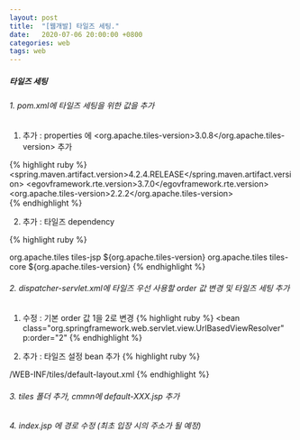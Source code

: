 ```yaml
---
layout: post
title:  "[웹개발] 타일즈 세팅."
date:   2020-07-06 20:00:00 +0800
categories: web
tags: web
---
```


##### 타일즈 세팅

###### 1. pom.xml에 타일즈 세팅을 위한 값을 추가

1) 추가 : properties 에 <org.apache.tiles-version>3.0.8</org.apache.tiles-version> 추가

{% highlight ruby %}
<properties>
	<spring.maven.artifact.version>4.2.4.RELEASE</spring.maven.artifact.version>
	<egovframework.rte.version>3.7.0</egovframework.rte.version>
	<!-- 요게 추가한 부분 -->
	<org.apache.tiles-version>2.2.2</org.apache.tiles-version>  
</properties>
{% endhighlight %}

2) 추가 : 타일즈 dependency 

{% highlight ruby %}
 <!-- 타일즈 라이브러리 : 시작 -->		
<dependency>
	<groupId>org.apache.tiles</groupId>
	<artifactId>tiles-jsp</artifactId>
	<version>${org.apache.tiles-version}</version>
</dependency>
<dependency>
	<groupId>org.apache.tiles</groupId>
	<artifactId>tiles-core</artifactId>
	<version>${org.apache.tiles-version}</version>
</dependency>		
<!-- 타일즈 라이브러리 : 끝 -->	
{% endhighlight %}


###### 2. dispatcher-servlet.xml에 타일즈 우선 사용할 order 값 변경 및 타일즈 세팅 추가

1) 수정 : 기본 order 값 1을 2로 변경
{% highlight ruby %} <bean class="org.springframework.web.servlet.view.UrlBasedViewResolver" p:order="2" {% endhighlight %}

2) 추가 : 타일즈 설정 bean 추가
{% highlight ruby %}
<!-- 타일즈 뷰 설정 -->    
<bean class="org.springframework.web.servlet.view.UrlBasedViewResolver">  		
	<property name="viewClass" value="org.springframework.web.servlet.view.tiles3.TilesView" />  		
	<property name="order" value="1" /> 	
</bean> 	
	
<!-- 타일즈 레이아웃 설정  --> 	
<bean class="org.springframework.web.servlet.view.tiles3.TilesConfigurer">
	<property name="definitions">
		<list>
		<value>/WEB-INF/tiles/default-layout.xml</value>
		</list>
	</property>
</bean>	
{% endhighlight %}

###### 3. tiles 폴더 추가, cmmn에 default-XXX.jsp 추가

###### 4. index.jsp 에 경로 수정 (최초 입장 시의 주소가 될 예정)

